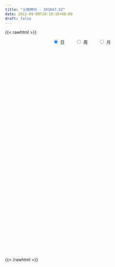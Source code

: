 ```yaml
---
title: "义翘神州 - 301047.SZ"
date: 2022-09-09T20:19:16+08:00
draft: false
---
```

{{< rawhtml >}}
    <div style="text-align: center">
        <label style="padding: 1rem;"><input style="margin-right: .5rem" type="radio" name="period" value="D" checked onclick="period_change(this)">日</label>
        <label style="padding: 1rem;"><input style="margin-right: .5rem" type="radio" name="period" value="W" onclick="period_change(this)">周</label>
        <label style="padding: 1rem;"><input style="margin-right: .5rem" type="radio" name="period" value="M" onclick="period_change(this)">月</label>
    </div>
    <div id="chart" style="height: 700px;"></div> 
    <script type="text/javascript">
        const D_v = [85261.77,50292.06,52190.63,49946.48,32187.33,24138.41,34332.87,19293.51,17910.29,28306.62,15266.7,14762.4,14993.64,13381.58,19977.41,16902.37,12710.67,8916.42,9532.82,6865.93,6334.49,11230.68,8286.44,17828.28,8742.57,10047.76,6420.74,5726.76,9016.05,9485.15,6232.39,5196.06,4896.06,9821.91,12744.78,6849.68,5589.2,8804.55,9498.47,5206.08,5113.6,5653.58,3936.25,6635.37,5772.08,15048.46,9523.36,10271.49,5912.03,6468.12,4724.34,6009.52,5638.9,5615.82,9172.54,6800.96,4993.43,6352.29,8006.77,16507.15,15626.59,9489.42,5922.76,7682.69,6036.86,11214.37,13428.82,9899.56,14816.35,10919.19,7471.77,5700.9,14991.21,10157.77,6247.76,4837.63,4367.77,4324.24,4440.26,4078.82,5584.15,4860.12,5788.95,3989.0,3056.18,3318.29,4803.0,4309.77,2890.35,2886.94,2968.42,3830.5,2670.08,5993.24,4457.41,2944.19,3922.17,5529.26,4408.18,4322.09,6436.33,12239.08,13315.22,10867.91,4943.87,3698.19,4096.69,1726.81,3223.0,1794.57,2593.99,1893.51,1755.25,1585.0,2161.95,2309.0,2701.1,1993.15,2159.72,1896.62,1735.72,2115.0,3939.94,2978.31,3195.46,4082.86,5802.5,14562.29,7103.65,6195.77,4384.0,3659.58,3823.14,5603.07,6072.41,4188.25,17878.98,21708.91,11479.64,13339.72,8780.64,5831.98,7242.15,4740.22,4631.2,18737.97,10526.28,8969.34,9216.28,15286.44,16281.69,10873.42,7089.47,10019.19,9932.11,7567.9,8622.12,5730.61,9064.8,9765.32,5935.66,5356.84,5095.96,8494.21,7216.15,9726.06,7208.5,8679.1,6453.51,14660.16,10707.69,8566.64,6138.66,9129.69,9664.98,7147.03,5485.1,6388.6,5481.49,3743.65,4850.11,8777.7,12292.6,10616.0,9478.73,5519.44,4768.04,7133.62,8111.26,8270.55,12310.17,11244.14,16634.81,13562.14,9175.18,13009.33,6454.0,8778.54,5654.0,4361.41,6753.56,6729.87,6782.65,5126.3,5029.95,6565.76,8135.15,7189.42,6558.91,4985.94,4895.43,14279.22,11209.9,7301.33,7489.28,14523.54,12586.58,11630.89,4468.66,4912.44,5919.17,4642.95,4071.23,4118.79,4326.74,6310.33,4745.0,6752.25,4619.39,3677.8,4448.92,3416.36,7130.5,5957.77,4361.34,7518.46,4130.62,4542.2,3755.0,7185.57,7706.25,4906.6,4573.15,3768.86,3861.69,6155.47,5264.32,3287.54,4895.43,4418.79,4153.0,2786.58,2703.47,3940.84,3109.08,2613.1,3084.2,3135.1,3229.07,3068.86,2697.53]
const D_histogram = [0.0,2.0638632479,9.270221482,13.1744023038,12.293558967,9.9275969844,8.8975253745,6.1104713695,2.8348968222,-2.3793667993,-6.2012932478,-7.9947334875,-10.0790966526,-11.5830480914,-10.0690914825,-8.6243022751,-8.0913464236,-7.4176288878,-7.4673493264,-6.8787438928,-6.3487585531,-4.8802921423,-4.3642864513,-6.0195184637,-6.8004496525,-7.8410398876,-7.8308987778,-7.2227205783,-7.1338932126,-7.4227994436,-7.2182335293,-6.2397917007,-4.9563207984,-2.2159849723,0.524136871,2.3311401169,3.505573952,4.5668815417,3.4669431518,3.2836292528,2.6622625343,2.368473358,2.3180858951,3.0742996789,3.251751357,0.3132310259,-2.5659834726,-4.7917574676,-5.8466580772,-6.4889785089,-6.0226906276,-4.891410483,-3.6410081971,-2.9016022771,-1.0634128458,0.3459002811,1.4436439815,2.6751920321,3.9927011062,7.0338885203,9.1841593406,9.3851596161,9.438427548,8.7257695893,8.2320876844,8.7966417017,9.0303318889,9.3703405729,9.9177727245,9.2733022922,7.5727778589,6.2075797706,6.0295878843,4.0054100859,1.8342910987,0.6813661143,-0.170158849,-1.0583328406,-1.7194803892,-1.8200395713,-1.7972148182,-2.029198435,-2.8757176191,-3.1209185631,-3.3764145354,-3.0926929826,-3.6115881441,-4.1392660281,-4.3386006446,-3.9473992032,-3.3864719909,-2.7044741618,-1.94299384,-0.5449627901,0.4499268327,0.941121229,1.5150169824,2.456931548,2.4545366134,2.4380913867,1.243472527,1.9694804756,3.1930490145,2.1075441333,0.7570680329,-0.3598427181,-1.6666582872,-2.3360730782,-3.501128149,-3.9696673957,-4.1333224903,-3.9506743793,-3.3773182355,-2.6931134627,-1.6392225894,-0.8875917498,-0.7986650171,-0.812052311,-0.3113801115,0.166231758,0.4540022702,0.8798033299,1.8049438148,1.7102670166,2.0955390421,1.7451509673,2.239725279,3.7223559369,4.5063943079,4.4272254863,3.8476616321,3.400459426,2.5681737885,1.0160168171,-0.6900342244,-1.314083354,0.8396173492,3.0177202644,3.0172625435,1.8920848003,1.114733831,0.2860021241,0.5399943471,0.3023336135,-0.0574939574,2.216929521,2.8177128147,2.8989137055,2.8969426418,-8.8378236257,-16.5104616499,-20.8244981855,-22.2128988286,-22.3544482259,-20.8839311231,-19.0291853586,-16.7864443469,-14.4736358843,-11.7303599795,-9.5018793779,-7.3376765719,-5.3117652342,-3.5061942939,-2.3165904114,-1.389539782,-0.9398789401,-0.4088152765,0.6492458274,1.4771522758,2.3533515314,3.393595431,4.1884902069,4.9468674237,5.7723628805,6.330140406,6.8232308555,7.058877984,7.1206774196,7.032345391,6.9048866126,6.7113009036,6.6689545437,6.7709633581,6.1877083706,6.0089197324,5.6740774532,5.3290073534,5.1844955539,5.1282636597,5.1154324352,5.2151821108,5.3275365109,5.7009840427,5.5820106831,5.2474672528,4.9250611723,4.5380808465,4.005059607,3.5027008808,3.0704589432,2.8024864584,2.618969769,2.1691220433,1.6341605642,1.2948085922,1.1516113809,1.1273075795,0.9503140177,0.6209121455,0.4460471292,0.2217541554,0.5067815141,0.400608145,0.2051383184,-0.0486468546,0.1907166577,0.2635156366,-0.0424503733,-0.2448510346,-0.2965040331,-0.4449316633,-0.5290726988,-0.5845342357,-0.5188629823,-0.4746163637,-0.6173437176,-0.5952340791,-0.7752967818,-0.8104948803,-0.7677948196,-0.8094988907,-0.7711629475,-1.0524157445,-1.0911743502,-0.9568309047,-0.5133592638,-0.1668818902,0.1444148083,0.253639884,0.5253823092,0.4744735959,0.3799121505,0.3335569723,0.2635649522,0.1875697867,0.0507414681,-0.0080305708,-0.0760441723,-0.23737076,-0.1795137328,-0.2191967712,-0.2587239381,-0.1997651485,-0.1538266414,-0.1308700983,-0.0408985592,0.0207212467,0.0766095348,0.1219719938,0.1057506088,0.1568381335]
const D_fast = [0.0,2.5798290598,12.1037426644,19.3015240622,21.4940704671,21.6100077306,22.8043174643,21.5448813017,18.97803096,13.1689256386,7.7966758782,4.0045522666,-0.5995850617,-4.9992985233,-6.002614785,-6.7139011464,-8.2037819008,-9.3844715869,-11.3010293572,-12.4321098967,-13.4893141953,-13.2409208201,-13.8159867419,-16.9760983702,-19.4571419722,-22.4579921792,-24.4055757638,-25.6030777089,-27.2977236464,-29.4423297382,-31.0423222063,-31.6238283028,-31.5794376001,-29.3930980171,-26.5219419561,-24.1321536809,-22.0813263578,-19.8782983826,-20.1115009846,-19.4739075704,-19.4297086554,-19.1313794922,-18.6022454813,-17.0774567778,-16.0870672605,-18.9472798351,-22.4679902017,-25.8917035636,-28.4082686925,-30.6728337515,-31.712218527,-31.8037910032,-31.4636407666,-31.4496354158,-29.877299196,-28.3815109988,-26.922856303,-25.0225102445,-22.7068258938,-17.9071663496,-13.4608556942,-10.9135655147,-8.5006906958,-7.0319062571,-5.467566241,-2.7038517982,-0.2125786388,2.4700151885,5.4968905211,7.1707456618,7.3634156933,7.5501125477,8.8795176325,7.8566923555,6.144146143,5.1615626872,4.2674980116,3.1147408099,2.023723164,1.4681540891,1.0416751376,0.302391912,-1.2630566769,-2.2884872616,-3.3880868677,-3.8775385606,-5.2993307581,-6.8618251492,-8.1458099268,-8.7414582862,-9.0271490716,-9.021269783,-8.7455379212,-7.4837475688,-6.3763762379,-5.6499015342,-4.6972515353,-3.1411040827,-2.5298648639,-1.9367872439,-2.8205379719,-1.6021599044,0.4196708881,-0.1389479598,-1.3001570519,-2.5070284824,-4.2305086234,-5.483941684,-7.524278792,-8.9852348876,-10.1822206048,-10.9872410885,-11.2582145036,-11.2472880965,-10.6032028706,-10.0734699685,-10.18420949,-10.4006098617,-9.9777826901,-9.4586128811,-9.0573418013,-8.4115899092,-7.0352134705,-6.7023235146,-5.7931667285,-5.7072670616,-4.6527614301,-2.239541788,-0.32890484,0.69873271,1.0810842639,1.4839969142,1.2937547238,-0.0043980433,-1.8829576409,-2.835527609,-0.4719225685,2.4606104127,3.2144683278,2.5623117846,2.0636442731,1.3064130972,1.695403907,1.5333265767,1.1591255165,3.9877813751,5.2929928726,6.0989221897,6.8211867865,-7.1230353874,-18.9232888241,-28.4434499061,-35.3850752564,-41.1152367102,-44.8657023881,-47.7682529633,-49.7221230383,-51.0277235467,-51.2170376369,-51.3640268797,-51.0342432166,-50.3362731876,-49.4072508207,-48.7967945411,-48.2171288572,-48.0024377503,-47.5735779058,-46.353205345,-45.1560108277,-43.6914736892,-41.8028309319,-39.9608136043,-37.9657195316,-35.6971333546,-33.5568207276,-31.3579225642,-29.3575559398,-27.5155871492,-25.8458328301,-24.2470699553,-22.7628304385,-21.1379381625,-19.3431885085,-18.3795164034,-17.0560751085,-15.9723980244,-14.9852162858,-13.8336041968,-12.6077701761,-11.3417432918,-9.9381980885,-8.4939595607,-6.6952660182,-5.418736707,-4.4414133241,-3.5325541115,-2.7850142258,-2.3167705634,-1.9434540694,-1.6080812713,-1.1754321415,-0.7042063886,-0.6117736034,-0.7381949415,-0.7538447654,-0.6091391316,-0.3516160381,-0.2910310954,-0.4652049312,-0.5285581653,-0.6974126003,-0.285689863,-0.2917111958,-0.4358964429,-0.7018433295,-0.4148006528,-0.2761227647,-0.592701368,-0.856314788,-0.9820937946,-1.2417543407,-1.4581635509,-1.6597586467,-1.7238031389,-1.7982106112,-2.0952738945,-2.2219727758,-2.595859674,-2.8336814925,-2.9829301367,-3.2270089305,-3.3814637241,-3.9258204573,-4.2373726505,-4.3422369312,-4.0271051063,-3.7223482052,-3.3749478046,-3.2023127579,-2.7992247554,-2.7315150697,-2.7310984775,-2.6940644126,-2.6981651947,-2.7272679135,-2.8514108651,-2.9121905467,-2.9992151913,-3.219884469,-3.206905875,-3.3013881062,-3.4055962576,-3.3965787551,-3.3890969084,-3.3988578899,-3.3191109906,-3.252310873,-3.1772702012,-3.1014147437,-3.0911984766,-3.0009014185]
const D_slow = [0.0,0.515965812,2.8335211825,6.1271217584,9.2005115001,11.6824107462,13.9067920898,15.4344099322,16.1431341378,15.5482924379,13.997969126,11.9992857541,9.479511591,6.5837495681,4.0664766975,1.9104011287,-0.1124354772,-1.9668426991,-3.8336800307,-5.5533660039,-7.1405556422,-8.3606286778,-9.4517002906,-10.9565799065,-12.6566923197,-14.6169522916,-16.574676986,-18.3803571306,-20.1638304338,-22.0195302946,-23.824088677,-25.3840366021,-26.6231168017,-27.1771130448,-27.0460788271,-26.4632937978,-25.5869003098,-24.4451799244,-23.5784441364,-22.7575368232,-22.0919711897,-21.4998528502,-20.9203313764,-20.1517564567,-19.3388186174,-19.260510861,-19.9020067291,-21.099946096,-22.5616106153,-24.1838552425,-25.6895278994,-26.9123805202,-27.8226325695,-28.5480331387,-28.8138863502,-28.7274112799,-28.3665002846,-27.6977022765,-26.699527,-24.9410548699,-22.6450150348,-20.2987251308,-17.9391182438,-15.7576758464,-13.6996539253,-11.5004934999,-9.2429105277,-6.9003253845,-4.4208822033,-2.1025566303,-0.2093621656,1.3425327771,2.8499297482,3.8512822696,4.3098550443,4.4801965729,4.4376568606,4.1730736505,3.7432035532,3.2881936604,2.8388899558,2.331590347,1.6126609423,0.8324313015,-0.0116723323,-0.784845578,-1.687742614,-2.722559121,-3.8072092822,-4.794059083,-5.6406770807,-6.3167956212,-6.8025440812,-6.9387847787,-6.8263030705,-6.5910227633,-6.2122685177,-5.5980356307,-4.9844014773,-4.3748786307,-4.0640104989,-3.57164038,-2.7733781264,-2.2464920931,-2.0572250848,-2.1471857644,-2.5638503362,-3.1478686057,-4.023150643,-5.0155674919,-6.0488981145,-7.0365667093,-7.8808962681,-8.5541746338,-8.9639802812,-9.1858782186,-9.3855444729,-9.5885575507,-9.6664025785,-9.624844639,-9.5113440715,-9.291393239,-8.8401572853,-8.4125905312,-7.8887057706,-7.4524180288,-6.8924867091,-5.9618977249,-4.8352991479,-3.7284927763,-2.7665773683,-1.9164625118,-1.2744190647,-1.0204148604,-1.1929234165,-1.521444255,-1.3115399177,-0.5571098516,0.1972057843,0.6702269843,0.9489104421,1.0204109731,1.1554095599,1.2309929633,1.2166194739,1.7708518541,2.4752800578,3.2000084842,3.9242441447,1.7147882382,-2.4128271742,-7.6189517206,-13.1721764278,-18.7607884843,-23.981771265,-28.7390676047,-32.9356786914,-36.5540876625,-39.4866776573,-41.8621475018,-43.6965666448,-45.0245079533,-45.9010565268,-46.4802041297,-46.8275890752,-47.0625588102,-47.1647626293,-47.0024511725,-46.6331631035,-46.0448252207,-45.1964263629,-44.1493038112,-42.9125869553,-41.4694962351,-39.8869611336,-38.1811534197,-36.4164339238,-34.6362645689,-32.8781782211,-31.1519565679,-29.4741313421,-27.8068927061,-26.1141518666,-24.567224774,-23.0649948409,-21.6464754776,-20.3142236392,-19.0180997507,-17.7360338358,-16.457175727,-15.1533801993,-13.8214960716,-12.3962500609,-11.0007473901,-9.6888805769,-8.4576152838,-7.3230950722,-6.3218301705,-5.4461549502,-4.6785402145,-3.9779185999,-3.3231761576,-2.7808956468,-2.3723555057,-2.0486533577,-1.7607505125,-1.4789236176,-1.2413451131,-1.0861170768,-0.9746052945,-0.9191667556,-0.7924713771,-0.6923193408,-0.6410347613,-0.6531964749,-0.6055173105,-0.5396384013,-0.5502509947,-0.6114637533,-0.6855897616,-0.7968226774,-0.9290908521,-1.075224411,-1.2049401566,-1.3235942475,-1.4779301769,-1.6267386967,-1.8205628921,-2.0231866122,-2.2151353171,-2.4175100398,-2.6103007767,-2.8734047128,-3.1461983003,-3.3854060265,-3.5137458424,-3.555466315,-3.5193626129,-3.4559526419,-3.3246070646,-3.2059886656,-3.111010628,-3.0276213849,-2.9617301469,-2.9148377002,-2.9021523332,-2.9041599759,-2.923171019,-2.982513709,-3.0273921422,-3.082191335,-3.1468723195,-3.1968136066,-3.235270267,-3.2679877916,-3.2782124314,-3.2730321197,-3.253879736,-3.2233867375,-3.1969490853,-3.157739552]
const D_data = [['2021-08-16', 599.9, 493.32, 450.9, 599.96],['2021-08-17', 478.0, 525.66, 467.0, 547.4],['2021-08-18', 515.0, 620.08, 513.0, 628.8],['2021-08-19', 627.0, 618.5, 600.12, 699.38],['2021-08-20', 600.0, 578.05, 570.1, 623.0],['2021-08-23', 557.99, 561.04, 543.1, 575.0],['2021-08-24', 553.0, 577.96, 525.0, 583.0],['2021-08-25', 564.0, 553.7, 553.53, 575.89],['2021-08-26', 540.0, 536.97, 536.3, 563.8],['2021-08-27', 519.0, 492.07, 491.17, 524.44],['2021-08-30', 480.0, 483.66, 473.33, 493.5],['2021-08-31', 479.0, 490.0, 478.22, 508.0],['2021-09-01', 485.6, 470.1, 469.88, 493.33],['2021-09-02', 471.5, 460.08, 459.6, 475.9],['2021-09-03', 458.0, 490.0, 457.33, 496.0],['2021-09-06', 483.28, 490.08, 481.0, 507.98],['2021-09-07', 485.02, 477.43, 475.5, 489.88],['2021-09-08', 477.84, 476.09, 475.0, 486.0],['2021-09-09', 472.3, 462.32, 461.33, 472.5],['2021-09-10', 460.59, 465.35, 460.33, 470.0],['2021-09-13', 466.76, 461.43, 461.05, 472.95],['2021-09-14', 460.0, 473.0, 456.11, 477.89],['2021-09-15', 467.64, 461.46, 460.51, 467.7],['2021-09-16', 460.99, 425.52, 421.0, 463.86],['2021-09-17', 420.0, 423.03, 418.01, 431.55],['2021-09-22', 414.29, 407.0, 405.97, 427.64],['2021-09-23', 406.02, 408.85, 406.02, 416.8],['2021-09-24', 409.0, 409.48, 408.0, 415.5],['2021-09-27', 408.1, 396.34, 395.13, 412.7],['2021-09-28', 393.5, 382.2, 382.0, 395.0],['2021-09-29', 380.0, 379.0, 377.73, 384.82],['2021-09-30', 383.0, 382.99, 379.2, 385.8],['2021-10-08', 384.0, 384.74, 380.0, 388.38],['2021-10-11', 384.8, 407.2, 384.79, 409.78],['2021-10-12', 403.1, 417.52, 402.01, 428.87],['2021-10-13', 413.0, 415.49, 406.98, 419.99],['2021-10-14', 415.88, 414.28, 411.11, 423.99],['2021-10-15', 410.5, 418.6, 400.21, 421.51],['2021-10-18', 415.98, 391.2, 391.12, 418.59],['2021-10-19', 391.0, 398.61, 390.02, 404.99],['2021-10-20', 398.59, 390.12, 388.19, 401.99],['2021-10-21', 389.63, 390.65, 383.18, 394.88],['2021-10-22', 390.65, 391.62, 387.0, 393.7],['2021-10-25', 387.3, 402.88, 387.3, 407.25],['2021-10-26', 403.02, 397.88, 396.03, 405.08],['2021-10-27', 380.17, 350.0, 350.0, 380.17],['2021-10-28', 349.95, 331.25, 330.06, 349.95],['2021-10-29', 334.99, 319.7, 317.6, 335.33],['2021-11-01', 311.0, 318.08, 311.0, 319.98],['2021-11-02', 320.1, 310.35, 308.9, 323.0],['2021-11-03', 309.5, 315.18, 309.32, 316.56],['2021-11-04', 315.78, 319.71, 313.53, 322.74],['2021-11-05', 319.89, 320.33, 317.22, 326.52],['2021-11-08', 319.34, 312.67, 308.9, 319.34],['2021-11-09', 313.0, 327.75, 312.6, 327.77],['2021-11-10', 327.7, 326.79, 320.14, 329.48],['2021-11-11', 323.39, 326.33, 323.39, 329.4],['2021-11-12', 326.0, 331.98, 325.03, 333.0],['2021-11-15', 332.99, 338.77, 330.29, 342.58],['2021-11-16', 338.69, 372.95, 338.0, 388.0],['2021-11-17', 372.98, 378.99, 369.0, 396.0],['2021-11-18', 383.01, 365.33, 365.03, 383.01],['2021-11-19', 366.9, 369.0, 363.2, 373.69],['2021-11-22', 369.01, 362.5, 354.5, 369.44],['2021-11-23', 360.9, 366.68, 360.0, 373.65],['2021-11-24', 366.76, 385.18, 361.12, 387.67],['2021-11-25', 381.11, 388.88, 376.91, 399.99],['2021-11-26', 388.0, 398.01, 386.01, 405.51],['2021-11-29', 415.03, 409.96, 407.0, 428.97],['2021-11-30', 405.0, 402.0, 396.0, 409.88],['2021-12-01', 402.0, 389.0, 388.59, 404.4],['2021-12-02', 389.0, 390.5, 387.0, 397.5],['2021-12-03', 424.0, 406.41, 405.0, 430.0],['2021-12-06', 401.1, 381.8, 381.5, 402.02],['2021-12-07', 380.65, 371.5, 371.31, 384.0],['2021-12-08', 371.5, 376.88, 370.37, 381.44],['2021-12-09', 375.0, 376.06, 374.01, 381.79],['2021-12-10', 374.5, 371.0, 370.68, 375.8],['2021-12-13', 370.16, 369.09, 369.0, 374.52],['2021-12-14', 369.1, 373.13, 369.09, 374.88],['2021-12-15', 371.0, 373.45, 370.8, 380.0],['2021-12-16', 371.1, 368.52, 367.01, 374.5],['2021-12-17', 369.0, 356.2, 356.2, 371.8],['2021-12-20', 354.0, 358.54, 352.0, 368.88],['2021-12-21', 358.56, 354.5, 352.5, 360.0],['2021-12-22', 354.0, 358.68, 353.63, 361.71],['2021-12-23', 356.66, 345.11, 345.0, 358.4],['2021-12-24', 346.59, 338.73, 335.1, 347.98],['2021-12-27', 338.72, 337.0, 335.04, 341.78],['2021-12-28', 336.02, 340.98, 336.02, 343.79],['2021-12-29', 340.01, 342.0, 338.61, 344.88],['2021-12-30', 342.41, 343.59, 338.0, 346.26],['2021-12-31', 343.02, 345.7, 343.02, 346.5],['2022-01-04', 345.75, 357.56, 345.75, 357.58],['2022-01-05', 356.0, 357.98, 351.8, 362.87],['2022-01-06', 357.98, 355.3, 353.0, 359.58],['2022-01-07', 355.37, 359.3, 353.38, 362.2],['2022-01-10', 359.3, 368.78, 359.0, 368.87],['2022-01-11', 365.1, 360.71, 360.68, 369.05],['2022-01-12', 362.0, 361.78, 355.05, 366.0],['2022-01-13', 360.12, 344.6, 343.0, 361.8],['2022-01-14', 341.02, 368.15, 338.6, 378.5],['2022-01-17', 377.0, 381.3, 365.0, 386.58],['2022-01-18', 380.96, 354.5, 354.0, 380.96],['2022-01-19', 350.2, 345.41, 344.5, 352.28],['2022-01-20', 347.0, 341.5, 341.16, 352.88],['2022-01-21', 340.41, 331.39, 330.01, 340.5],['2022-01-24', 329.89, 332.0, 328.0, 334.0],['2022-01-25', 331.89, 317.95, 317.95, 335.96],['2022-01-26', 318.71, 318.6, 315.6, 322.7],['2022-01-27', 319.97, 316.66, 315.2, 323.01],['2022-01-28', 316.75, 316.87, 315.0, 319.88],['2022-02-07', 322.89, 319.81, 318.1, 323.97],['2022-02-08', 319.01, 321.0, 317.3, 321.97],['2022-02-09', 321.5, 327.36, 320.03, 327.67],['2022-02-10', 326.4, 326.16, 325.01, 332.17],['2022-02-11', 326.18, 318.13, 318.0, 327.87],['2022-02-14', 313.75, 315.05, 313.75, 320.99],['2022-02-15', 315.01, 320.99, 315.01, 321.5],['2022-02-16', 323.0, 321.92, 319.49, 324.88],['2022-02-17', 321.87, 320.5, 320.0, 323.0],['2022-02-18', 320.51, 323.36, 320.5, 323.88],['2022-02-21', 323.03, 333.07, 322.08, 336.88],['2022-02-22', 330.0, 322.72, 321.2, 330.03],['2022-02-23', 322.0, 329.89, 322.0, 331.86],['2022-02-24', 329.23, 321.21, 317.04, 333.17],['2022-02-25', 325.37, 332.77, 325.0, 336.5],['2022-02-28', 360.0, 352.0, 346.77, 368.0],['2022-03-01', 354.0, 351.93, 351.0, 359.6],['2022-03-02', 349.93, 346.0, 340.02, 350.44],['2022-03-03', 346.6, 340.8, 340.3, 349.0],['2022-03-04', 339.98, 342.25, 338.0, 344.96],['2022-03-07', 338.21, 336.12, 335.03, 342.55],['2022-03-08', 337.9, 321.9, 319.0, 338.99],['2022-03-09', 321.89, 311.1, 300.2, 322.3],['2022-03-10', 316.1, 317.34, 313.58, 320.8],['2022-03-11', 318.0, 355.92, 316.05, 360.0],['2022-03-14', 375.0, 369.4, 360.0, 388.85],['2022-03-15', 358.39, 350.4, 350.4, 368.98],['2022-03-16', 357.08, 335.28, 320.0, 359.0],['2022-03-17', 330.27, 335.8, 329.58, 346.0],['2022-03-18', 335.81, 331.5, 331.5, 338.98],['2022-03-21', 333.17, 344.0, 330.2, 344.0],['2022-03-22', 340.0, 338.39, 335.2, 343.99],['2022-03-23', 336.69, 335.51, 334.01, 341.69],['2022-03-24', 340.99, 374.81, 339.12, 384.24],['2022-03-25', 370.0, 363.96, 360.19, 378.0],['2022-03-28', 367.0, 362.0, 356.08, 373.96],['2022-03-29', 362.31, 364.01, 359.82, 374.49],['2022-03-30', 182.38, 183.09, 175.06, 186.61],['2022-03-31', 179.89, 171.1, 170.88, 182.98],['2022-04-01', 168.1, 164.95, 163.66, 168.3],['2022-04-06', 164.99, 167.37, 164.99, 169.97],['2022-04-07', 165.08, 158.66, 158.57, 165.99],['2022-04-08', 159.0, 162.05, 155.9, 166.59],['2022-04-11', 158.4, 156.09, 155.5, 161.71],['2022-04-12', 156.36, 153.28, 148.48, 158.0],['2022-04-13', 151.0, 149.0, 148.58, 152.99],['2022-04-14', 150.0, 152.16, 150.0, 156.68],['2022-04-15', 152.88, 144.86, 144.84, 152.88],['2022-04-18', 143.0, 143.1, 138.83, 144.42],['2022-04-19', 143.1, 141.32, 140.9, 145.69],['2022-04-20', 141.62, 138.92, 138.89, 143.43],['2022-04-21', 138.01, 130.39, 130.23, 139.38],['2022-04-22', 130.0, 124.69, 124.57, 130.0],['2022-04-25', 122.01, 114.8, 114.0, 124.35],['2022-04-26', 115.16, 111.21, 110.8, 117.81],['2022-04-27', 110.49, 115.5, 107.77, 116.0],['2022-04-28', 115.3, 111.9, 111.28, 115.3],['2022-04-29', 105.85, 112.05, 105.85, 113.59],['2022-05-05', 113.0, 115.1, 111.0, 117.18],['2022-05-06', 111.67, 113.67, 111.51, 116.8],['2022-05-09', 113.38, 114.88, 113.01, 115.71],['2022-05-10', 114.0, 118.3, 112.6, 120.85],['2022-05-11', 118.75, 117.75, 117.01, 121.87],['2022-05-12', 116.04, 119.5, 116.0, 120.0],['2022-05-13', 120.39, 118.5, 117.58, 121.79],['2022-05-16', 119.2, 117.75, 117.56, 121.56],['2022-05-17', 118.02, 116.66, 115.0, 118.11],['2022-05-18', 116.66, 116.61, 116.0, 118.18],['2022-05-19', 115.0, 116.05, 114.01, 116.55],['2022-05-20', 117.12, 118.59, 116.29, 121.62],['2022-05-23', 119.41, 122.11, 119.41, 124.49],['2022-05-24', 122.79, 113.8, 113.68, 122.79],['2022-05-25', 114.61, 118.3, 114.13, 120.9],['2022-05-26', 118.96, 116.45, 114.67, 118.96],['2022-05-27', 117.01, 115.9, 115.0, 118.21],['2022-05-30', 115.88, 118.5, 115.88, 119.5],['2022-05-31', 118.23, 120.58, 117.0, 120.97],['2022-06-01', 121.03, 122.61, 120.09, 123.7],['2022-06-02', 125.06, 126.15, 125.0, 128.82],['2022-06-06', 124.64, 129.05, 124.55, 129.19],['2022-06-07', 127.54, 136.2, 127.4, 136.28],['2022-06-08', 135.0, 133.58, 131.51, 137.48],['2022-06-09', 132.32, 132.52, 132.27, 136.55],['2022-06-10', 131.5, 133.68, 131.31, 137.0],['2022-06-13', 131.97, 133.62, 131.01, 134.98],['2022-06-14', 132.02, 131.75, 128.12, 132.93],['2022-06-15', 132.61, 131.5, 131.5, 134.57],['2022-06-16', 132.0, 131.76, 131.3, 133.54],['2022-06-17', 131.0, 133.66, 130.21, 134.28],['2022-06-20', 133.59, 135.15, 133.11, 136.57],['2022-06-21', 135.14, 131.58, 130.81, 135.8],['2022-06-22', 132.54, 129.0, 129.0, 133.58],['2022-06-23', 130.03, 129.94, 128.02, 130.29],['2022-06-24', 130.36, 131.8, 130.36, 133.88],['2022-06-27', 132.0, 133.52, 131.97, 137.96],['2022-06-28', 134.2, 131.7, 130.0, 134.76],['2022-06-29', 131.7, 128.88, 128.84, 131.7],['2022-06-30', 129.8, 129.73, 128.5, 131.29],['2022-07-01', 130.3, 128.16, 127.99, 131.2],['2022-07-04', 128.04, 134.88, 127.78, 136.0],['2022-07-05', 135.43, 130.72, 128.65, 135.88],['2022-07-06', 130.01, 128.93, 128.53, 132.9],['2022-07-07', 129.24, 126.95, 126.07, 130.0],['2022-07-08', 128.0, 133.06, 126.75, 135.05],['2022-07-11', 133.09, 131.92, 131.63, 138.02],['2022-07-12', 133.02, 126.55, 126.46, 133.99],['2022-07-13', 126.56, 126.27, 125.27, 127.6],['2022-07-14', 126.89, 127.16, 125.89, 128.78],['2022-07-15', 126.0, 125.0, 124.32, 127.76],['2022-07-18', 125.98, 124.66, 122.53, 125.98],['2022-07-19', 124.68, 124.05, 123.1, 125.88],['2022-07-20', 124.37, 124.99, 124.01, 125.59],['2022-07-21', 124.99, 124.44, 124.18, 126.47],['2022-07-22', 124.46, 121.19, 120.44, 125.99],['2022-07-25', 122.3, 122.22, 122.0, 124.8],['2022-07-26', 122.01, 118.46, 117.0, 122.79],['2022-07-27', 119.2, 118.78, 118.18, 120.73],['2022-07-28', 118.81, 118.84, 118.6, 119.93],['2022-07-29', 119.19, 116.82, 116.69, 119.6],['2022-08-01', 116.76, 116.82, 115.1, 117.99],['2022-08-02', 116.82, 111.03, 110.51, 116.82],['2022-08-03', 110.2, 111.91, 110.2, 114.75],['2022-08-04', 112.59, 113.05, 111.6, 113.81],['2022-08-05', 113.46, 117.41, 113.46, 118.15],['2022-08-08', 117.42, 117.56, 116.89, 119.2],['2022-08-09', 117.53, 118.39, 115.8, 118.86],['2022-08-10', 117.99, 116.66, 116.35, 118.88],['2022-08-11', 118.68, 119.56, 116.88, 121.19],['2022-08-12', 118.0, 116.05, 114.18, 118.0],['2022-08-15', 115.95, 115.0, 114.2, 116.1],['2022-08-16', 115.46, 115.07, 114.68, 116.61],['2022-08-17', 115.04, 114.27, 113.62, 115.96],['2022-08-18', 114.34, 113.56, 112.77, 114.34],['2022-08-19', 114.34, 111.9, 111.83, 114.97],['2022-08-22', 112.49, 111.95, 109.71, 112.49],['2022-08-23', 111.61, 111.04, 110.3, 112.23],['2022-08-24', 111.07, 108.7, 108.44, 111.92],['2022-08-25', 108.81, 110.57, 108.03, 110.83],['2022-08-26', 110.48, 108.8, 108.8, 111.46],['2022-08-29', 108.0, 107.95, 106.5, 108.29],['2022-08-30', 107.65, 108.6, 107.65, 109.71],['2022-08-31', 108.6, 108.12, 107.12, 109.62],['2022-09-01', 108.3, 107.44, 107.44, 109.21],['2022-09-02', 108.11, 108.05, 107.2, 108.8],['2022-09-05', 108.11, 107.63, 107.3, 109.35],['2022-09-06', 107.41, 107.45, 106.67, 108.1],['2022-09-07', 107.43, 107.21, 106.5, 107.64],['2022-09-08', 107.76, 106.15, 106.0, 107.76],['2022-09-09', 106.15, 106.74, 106.0, 106.98]]
const W_v = [269878.27,123981.7,78381.73,54928.21,52422.46,22195.26,29929.65,4896.06,43810.12,29407.98,47250.76,28752.91,32935.04,55552.69,48262.3,53899.42,29935.17,24752.3,19476.24,15246.29,17317.01,32934.94,36921.88,11231.88,10512.3,9900.21,19999.07,35905.29,37565.85,61140.89,45877.82,60627.17,27040.77,40750.75,32098.82,46727.33,19274.33,37565.46,29241.55,42674.81,35825.6,63625.6,32001.51,30234.53,31764.85,54803.27,39517.74,23470.04,24243.36,28384.43,27319.64,23265.77,22019.08,15153.07,15214.76]
const W_histogram = [0.0,-5.487042735,-8.7581714564,-11.8899714352,-15.8708271971,-18.3029646242,-20.4209831511,-20.3823336281,-16.8983117786,-15.2815874811,-17.7531364558,-17.9871387341,-16.0621563226,-11.2292118586,-5.3125498935,-0.3299696662,1.0108513508,1.3117783108,0.7717617629,1.2909113783,2.8668800077,4.7129593388,3.7100988614,2.384998486,1.9289951778,2.2905890761,3.4072188333,4.9352563578,6.8972016125,6.5817284816,8.4702988777,-3.1498610921,-10.1054223387,-14.6616035743,-17.6318172315,-18.9315401412,-18.1629094951,-15.891916154,-13.0645950397,-10.1844275505,-6.5731071759,-2.8514283239,0.2690001488,2.7309609078,4.5313269555,6.3573151305,7.2620749107,7.7966709111,8.0177229381,8.3289253644,8.536890819,8.4717388639,8.2865173213,8.1668329674,8.0401483493]
const W_fast = [0.0,-6.8588034188,-12.3194750043,-18.4237678418,-26.372330403,-33.3802089862,-40.6034733008,-45.6604071849,-46.40096328,-48.6046358528,-55.5144689414,-60.2452559032,-62.3358125724,-60.3101710731,-55.7216465813,-50.8215587706,-49.2280249159,-48.5991533782,-48.9462294854,-48.1043520254,-45.811663394,-42.7873442282,-42.8626799903,-43.5915307442,-43.5652852579,-42.6310440906,-40.6626096251,-37.9007580111,-34.2145123533,-32.8845533638,-28.8784082483,-41.2860334911,-50.7679503225,-58.9895324516,-66.3677004166,-72.4003083616,-76.1724050894,-77.8743907867,-78.3132184324,-77.9791578308,-76.0111142502,-73.0022924791,-69.8146139692,-66.6699129832,-63.7367151967,-60.3213982391,-57.6011197312,-55.117356003,-52.8918732415,-50.4984394741,-48.1562513147,-46.1034685538,-44.2170607662,-42.2950368782,-40.411684409]
const W_slow = [0.0,-1.3717606838,-3.5613035479,-6.5337964067,-10.5015032059,-15.077244362,-20.1824901497,-25.2780735568,-29.5026515014,-33.3230483717,-37.7613324856,-42.2581171691,-46.2736562498,-49.0809592145,-50.4090966878,-50.4915891044,-50.2388762667,-49.910931689,-49.7179912483,-49.3952634037,-48.6785434017,-47.500303567,-46.5727788517,-45.9765292302,-45.4942804357,-44.9216331667,-44.0698284584,-42.8360143689,-41.1117139658,-39.4662818454,-37.348707126,-38.136172399,-40.6625279837,-44.3279288773,-48.7358831851,-53.4687682204,-58.0094955942,-61.9824746327,-65.2486233927,-67.7947302803,-69.4380070743,-70.1508641552,-70.083614118,-69.4008738911,-68.2680421522,-66.6787133696,-64.8631946419,-62.9140269141,-60.9095961796,-58.8273648385,-56.6931421338,-54.5752074178,-52.5035780874,-50.4618698456,-48.4518327583]
const W_data = [['2021-08-20', 599.9, 578.05, 450.9, 699.38],['2021-08-27', 557.99, 492.07, 491.17, 583.0],['2021-09-03', 480.0, 490.0, 457.33, 508.0],['2021-09-10', 483.28, 465.35, 460.33, 507.98],['2021-09-17', 466.76, 423.03, 418.01, 477.89],['2021-09-24', 414.29, 409.48, 405.97, 427.64],['2021-09-30', 408.1, 382.99, 377.73, 412.7],['2021-10-08', 384.0, 384.74, 380.0, 388.38],['2021-10-15', 384.8, 418.6, 384.79, 428.87],['2021-10-22', 415.98, 391.62, 383.18, 418.59],['2021-10-29', 387.3, 319.7, 317.6, 407.25],['2021-11-05', 311.0, 320.33, 308.9, 326.52],['2021-11-12', 319.34, 331.98, 308.9, 333.0],['2021-11-19', 332.99, 369.0, 330.29, 396.0],['2021-11-26', 369.01, 398.01, 354.5, 405.51],['2021-12-03', 415.03, 406.41, 387.0, 430.0],['2021-12-10', 401.1, 371.0, 370.37, 402.02],['2021-12-17', 370.16, 356.2, 356.2, 380.0],['2021-12-24', 354.0, 338.73, 335.1, 368.88],['2021-12-31', 338.72, 345.7, 335.04, 346.5],['2022-01-07', 345.75, 359.3, 345.75, 362.87],['2022-01-14', 359.3, 368.15, 338.6, 378.5],['2022-01-21', 377.0, 331.39, 330.01, 386.58],['2022-01-28', 329.89, 316.87, 315.0, 335.96],['2022-02-11', 322.89, 318.13, 317.3, 332.17],['2022-02-18', 313.75, 323.36, 313.75, 324.88],['2022-02-25', 323.03, 332.77, 317.04, 336.88],['2022-03-04', 360.0, 342.25, 338.0, 368.0],['2022-03-11', 338.21, 355.92, 300.2, 360.0],['2022-03-18', 375.0, 331.5, 320.0, 388.85],['2022-03-25', 333.17, 363.96, 330.2, 384.24],['2022-04-01', 367.0, 164.95, 163.66, 374.49],['2022-04-08', 164.99, 162.05, 155.9, 169.97],['2022-04-15', 158.4, 144.86, 144.84, 161.71],['2022-04-22', 143.0, 124.69, 124.57, 145.69],['2022-04-29', 122.01, 112.05, 105.85, 124.35],['2022-05-06', 113.0, 113.67, 111.0, 117.18],['2022-05-13', 113.38, 118.5, 112.6, 121.87],['2022-05-20', 119.2, 118.59, 114.01, 121.62],['2022-05-27', 119.41, 115.9, 113.68, 124.49],['2022-06-02', 115.88, 126.15, 115.88, 128.82],['2022-06-10', 124.64, 133.68, 124.55, 137.48],['2022-06-17', 131.97, 133.66, 128.12, 134.98],['2022-06-24', 133.59, 131.8, 128.02, 136.57],['2022-07-01', 132.0, 128.16, 127.99, 137.96],['2022-07-08', 128.04, 133.06, 126.07, 136.0],['2022-07-15', 133.09, 125.0, 124.32, 138.02],['2022-07-22', 125.98, 121.19, 120.44, 126.47],['2022-07-29', 122.3, 116.82, 116.69, 124.8],['2022-08-05', 116.76, 117.41, 110.2, 118.15],['2022-08-12', 117.42, 116.05, 114.18, 121.19],['2022-08-19', 115.95, 111.9, 111.83, 116.61],['2022-08-26', 112.49, 108.8, 108.03, 112.49],['2022-09-02', 108.0, 108.05, 106.5, 109.71],['2022-09-09', 108.11, 106.74, 106.0, 109.35]]
const M_v = [423889.07,207828.21,125364.92,191238.48,117573.88,98405.71,54973.87,215681.31,157491.09,144001.03,173311.78,146929.84,110419.81,20936.94]
const M_histogram = [0.0,-6.8291282051,-14.7749542552,-13.6792827645,-15.7879630409,-18.0054732353,-16.0521344718,-25.3369294832,-33.3449144052,-35.7440301714,-34.380814973,-32.0603624398,-28.9198296302,-24.8968588697]
const M_fast = [0.0,-8.5364102564,-20.1759748703,-22.5001240708,-28.5557951073,-35.2746736105,-37.334368465,-52.9533958472,-69.2976093706,-80.6327326795,-87.8647212244,-93.5593593011,-97.6487838991,-99.850027856]
const M_slow = [0.0,-1.7072820513,-5.4010206151,-8.8208413062,-12.7678320664,-17.2692003753,-21.2822339932,-27.616466364,-35.9526949653,-44.8887025082,-53.4839062514,-61.4989968614,-68.7289542689,-74.9531689863]
const M_data = [['2021-08-31', 599.9, 490.0, 450.9, 699.38],['2021-09-30', 485.6, 382.99, 377.73, 507.98],['2021-10-29', 384.0, 319.7, 317.6, 428.87],['2021-11-30', 311.0, 402.0, 308.9, 428.97],['2021-12-31', 402.0, 345.7, 335.04, 430.0],['2022-01-28', 345.75, 316.87, 315.0, 386.58],['2022-02-28', 322.89, 352.0, 313.75, 368.0],['2022-03-31', 354.0, 171.1, 170.88, 388.85],['2022-04-29', 168.1, 112.05, 105.85, 169.97],['2022-05-31', 113.0, 120.58, 111.0, 124.49],['2022-06-30', 121.03, 129.73, 120.09, 137.96],['2022-07-29', 130.3, 116.82, 116.69, 138.02],['2022-08-31', 116.76, 108.12, 106.5, 121.19],['2022-09-30', 108.3, 106.74, 106.0, 109.35]]
        const D_a = [null,null,null,699.38,null,null,null,null,null,null,null,null,null,null,457.33,null,null,null,null,null,null,477.89,null,null,null,null,null,null,null,null,377.73,null,null,null,428.87,null,null,null,null,null,null,null,null,null,null,null,null,null,null,308.9,null,null,null,null,null,null,null,null,null,null,null,null,null,null,null,null,null,null,null,null,null,null,430.0,null,null,null,null,null,null,null,null,null,null,null,null,null,null,null,335.04,null,null,null,null,null,null,null,null,null,null,null,null,null,386.58,null,null,null,null,null,null,null,null,315.0,null,null,null,null,null,null,null,null,null,null,null,null,null,null,null,368.0,null,null,null,null,null,null,300.2,null,null,null,null,null,null,null,null,null,null,384.24,null,null,null,null,null,null,null,null,null,null,null,null,null,null,null,null,null,null,null,null,null,null,null,105.85,null,null,null,null,121.87,null,null,null,null,null,null,null,null,113.68,null,null,null,null,null,null,null,null,null,137.48,null,null,null,null,null,null,null,null,null,null,null,null,null,null,null,null,null,null,null,null,null,null,null,null,null,null,null,null,null,null,null,null,null,null,null,null,null,null,null,110.2,null,null,null,null,null,121.19,null,null,null,null,null,null,null,null,null,null,null,106.5,null,null,null,null,null,null,null,null,null]
const W_a = [null,null,null,null,null,null,null,null,null,null,null,308.9,null,null,null,null,null,null,null,null,null,null,386.58,null,null,null,null,null,null,null,null,null,null,null,null,105.85,null,null,null,null,null,137.48,null,null,null,null,null,null,null,110.2,null,null,null,null,null]
const M_a = [null,null,null,null,null,null,null,null,105.85,null,null,null,null,null]
        const D_b = [[{ coord: ['2021-08-19', 477.89] }, { coord: ['2021-09-29', 457.33] }],[{ coord: ['2021-09-29', 428.87] }, { coord: ['2022-01-17', 377.73] }],[{ coord: ['2022-01-28', 368.0] }, { coord: ['2022-03-24', 315.0] }],[{ coord: ['2022-04-29', 121.87] }, { coord: ['2022-08-11', 113.68] }]]
const W_b = []
const M_b = []
    </script>
{{< /rawhtml >}}